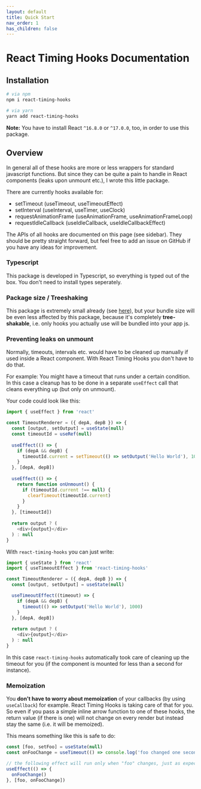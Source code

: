 ```yaml
---
layout: default
title: Quick Start
nav_order: 1
has_children: false
---
```



# React Timing Hooks Documentation

## Installation

```bash
# via npm
npm i react-timing-hooks

# via yarn
yarn add react-timing-hooks
```

**Note:** You have to install React `^16.8.0` or `^17.0.0`, too, in order to use this package.
   
## Overview

In general all of these hooks are more or less wrappers for standard javascript functions. But since they can be quite
a pain to handle in React components (leaks upon unmount etc.), I wrote this little package.

There are currently hooks available for:

* setTimeout (useTimeout, useTimeoutEffect)
* setInterval (useInterval, useTimer, useClock)
* requestAnimationFrame (useAnimationFrame, useAnimationFrameLoop)
* requestIdleCallback (useIdleCallback, useIdleCallbackEffect)

The APIs of all hooks are documented on this page (see sidebar). They should be pretty straight forward, but feel free
to add an issue on GitHub if you have any ideas for improvement.

### Typescript

This package is developed in Typescript, so everything is typed out of the box. You don't need to install types seperately.

### Package size / Treeshaking

This package is extremely small already (see [here](https://bundlephobia.com/result?p=react-timing-hooks)), but your bundle
size will be even less affected by this package, because it's completely **tree-shakable**, i.e. only hooks you actually use
will be bundled into your app js.

### Preventing leaks on unmount

Normally, timeouts, intervals etc. would have to be cleaned up manually if used inside a React component. 
With React Timing Hooks you don't have to do that.

For example: You might have a timeout that runs under a certain condition. In this case a cleanup
has to be done in a separate `useEffect` call that cleans everything up (but only on unmount).

Your code could look like this:

```javascript
import { useEffect } from 'react'

const TimeoutRenderer = ({ depA, depB }) => {
  const [output, setOutput] = useState(null)
  const timeoutId = useRef(null)
  
  useEffect(() => {
    if (depA && depB) {
      timeoutId.current = setTimeout(() => setOutput('Hello World'), 1000)
    }
  }, [depA, depB])
  
  useEffect(() => {
    return function onUnmount() {
      if (timeoutId.current !== null) {
        clearTimeout(timeoutId.current)
      }
    }
  }, [timeoutId])
    
  return output ? (
    <div>{output}</div>
  ) : null
}
```

With `react-timing-hooks` you can just write:

```javascript
import { useState } from 'react'
import { useTimeoutEffect } from 'react-timing-hooks'

const TimeoutRenderer = ({ depA, depB }) => {
  const [output, setOutput] = useState(null)

  useTimeoutEffect((timeout) => {
    if (depA && depB) {
      timeout(() => setOutput('Hello World'), 1000)
    }
  }, [depA, depB])
    
  return output ? (
    <div>{output}</div>
  ) : null
}
```

In this case `react-timing-hooks` automatically took care of cleaning up the timeout for you (if the component is mounted for less than a second for instance).

### Memoization

You **don't have to worry about memoization** of your callbacks (by using `useCallback`) for example. React Timing Hooks is taking care of that for you. So even if you pass a simple inline arrow function to one of these hooks, the return value (if there is one) will not change on every render but instead stay the same (i.e. it will be memoized).

This means something like this is safe to do:

```javascript
const [foo, setFoo] = useState(null)
const onFooChange = useTimeout(() => console.log('foo changed one second ago!'), 1000)

// the following effect will run only when "foo" changes, just as expected. "onFooChange" is memoized and safe to use in a dependency array.
useEffect(() => {
  onFooChange()
}, [foo, onFooChange])
```

